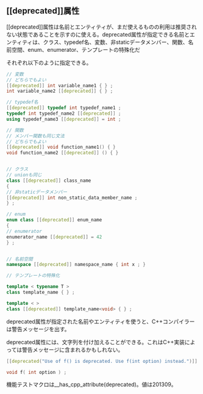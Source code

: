 ## [[deprecated]]属性

[[deprecated]]属性は名前とエンティティが、まだ使えるものの利用は推奨されない状態であることを示すのに使える。deprecated属性が指定できる名前とエンティティは、クラス、typedef名、変数、非staticデータメンバー、関数、名前空間、enum、enumerator、テンプレートの特殊化だ

それぞれ以下のように指定できる。

~~~cpp
// 変数
// どちらでもよい
[[deprecated]] int variable_name1 { } ;
int variable_name2 [[deprecated]] { } ;

// typedef名
[[deprecated]] typedef int typedef_name1 ;
typedef int typedef_name2 [[deprecated]] ;
using typedef_name3 [[deprecated]] = int ;

// 関数
// メンバー関数も同じ文法
// どちらでもよい
[[deprecated]] void function_name1() { }
void function_name2 [[deprecated]] () { }


// クラス
// unionも同じ
class [[deprecated]] class_name
{
// 非staticデータメンバー
[[deprecated]] int non_static_data_member_name ;
} ;

// enum
enum class [[deprecated]] enum_name
{
// enumerator
enumerator_name [[deprecated]] = 42
} ;


// 名前空間
namespace [[deprecated]] namespace_name { int x ; }

// テンプレートの特殊化

template < typename T >
class template_name { } ;

template < >
class [[deprecated]] template_name<void> { } ;
~~~

deprecated属性が指定された名前やエンティティを使うと、C++コンパイラーは警告メッセージを出す。

deprecated属性には、文字列を付け加えることができる。これはC++実装によっては警告メッセージに含まれるかもしれない。

~~~cpp
[[deprecated("Use of f() is deprecated. Use f(int option) instead.")]] void f() ;

void f( int option ) ;
~~~

機能テストマクロは__has_cpp_attribute(deprecated)。値は201309。
